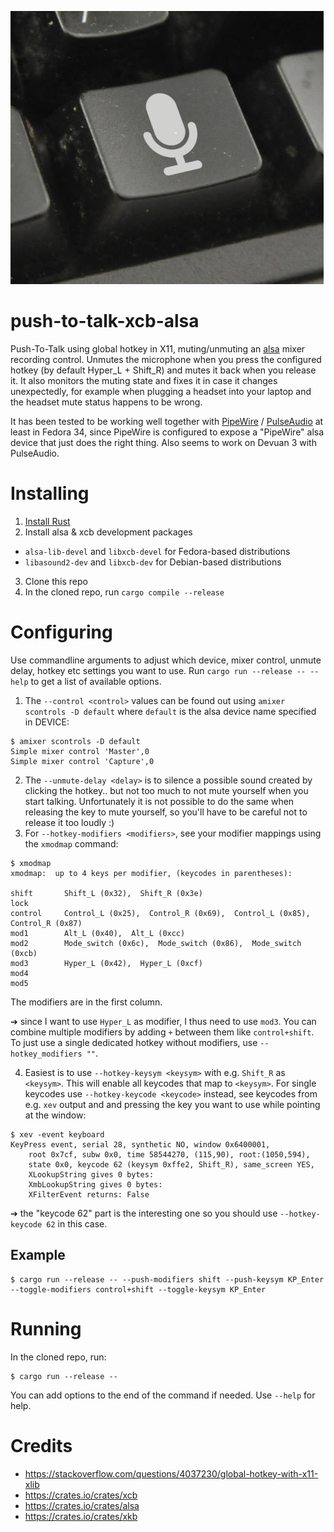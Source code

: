![logo](push-to-talk-xcb-alsa.jpeg)

# push-to-talk-xcb-alsa
Push-To-Talk using global hotkey in X11, muting/unmuting an [alsa](https://alsa-project.org/) mixer recording control. Unmutes the microphone when you press the configured hotkey (by default Hyper_L + Shift_R) and mutes it back when you release it. It also monitors the muting state and fixes it in case it changes unexpectedly, for example when plugging a headset into your laptop and the headset mute status happens to be wrong.

It has been tested to be working well together with [PipeWire](https://pipewire.org/) / [PulseAudio](https://www.freedesktop.org/wiki/Software/PulseAudio/) at least in Fedora 34, since PipeWire is configured to expose a "PipeWire" alsa device that just does the right thing. Also seems to work on Devuan 3 with PulseAudio.

# Installing
1. [Install Rust](https://www.rust-lang.org/)
2. Install alsa & xcb development packages
  * `alsa-lib-devel` and `libxcb-devel` for Fedora-based distributions
  * `libasound2-dev` and `libxcb-dev` for Debian-based distributions
3. Clone this repo
4. In the cloned repo, run `cargo compile --release`

# Configuring
Use commandline arguments to adjust which device, mixer control, unmute delay, hotkey etc settings you want to use.
Run `cargo run --release -- --help` to get a list of available options.

1. The `--control <control>` values can be found out using `amixer scontrols -D default` where `default` is the alsa device name specified in DEVICE:
```
$ amixer scontrols -D default 
Simple mixer control 'Master',0
Simple mixer control 'Capture',0
```
2. The `--unmute-delay <delay>` is to silence a possible sound created by clicking the hotkey.. but not too much to not mute yourself when you start talking. Unfortunately it is not possible to do the same when releasing the key to mute yourself, so you'll have to be careful not to release it too loudly :)
3. For `--hotkey-modifiers <modifiers>`, see your modifier mappings using the `xmodmap` command:
```
$ xmodmap
xmodmap:  up to 4 keys per modifier, (keycodes in parentheses):

shift       Shift_L (0x32),  Shift_R (0x3e)
lock      
control     Control_L (0x25),  Control_R (0x69),  Control_L (0x85),  Control_R (0x87)
mod1        Alt_L (0x40),  Alt_L (0xcc)
mod2        Mode_switch (0x6c),  Mode_switch (0x86),  Mode_switch (0xcb)
mod3        Hyper_L (0x42),  Hyper_L (0xcf)
mod4      
mod5      
```
The modifiers are in the first column.

➔ since I want to use `Hyper_L` as modifier, I thus need to use `mod3`. You can combine multiple modifiers by adding `+` between them like `control+shift`. To just use a single dedicated hotkey without modifiers, use `--hotkey_modifiers ""`.

4. Easiest is to use `--hotkey-keysym <keysym>` with e.g. `Shift_R` as `<keysym>`. This will enable all keycodes that map to `<keysym>`. For single keycodes use `--hotkey-keycode <keycode>` instead, see keycodes from e.g. `xev` output and and pressing the key you want to use while pointing at the window:
```
$ xev -event keyboard
KeyPress event, serial 28, synthetic NO, window 0x6400001,
    root 0x7cf, subw 0x0, time 58544270, (115,90), root:(1050,594),
    state 0x0, keycode 62 (keysym 0xffe2, Shift_R), same_screen YES,
    XLookupString gives 0 bytes: 
    XmbLookupString gives 0 bytes: 
    XFilterEvent returns: False
```
➔ the "keycode 62" part is the interesting one so you should use `--hotkey-keycode 62` in this case. 

## Example

```
$ cargo run --release -- --push-modifiers shift --push-keysym KP_Enter --toggle-modifiers control+shift --toggle-keysym KP_Enter
```

# Running
In the cloned repo, run:
```
$ cargo run --release --
```

You can add options to the end of the command if needed. Use `--help` for help.

# Credits

* https://stackoverflow.com/questions/4037230/global-hotkey-with-x11-xlib
* https://crates.io/crates/xcb
* https://crates.io/crates/alsa
* https://crates.io/crates/xkb
